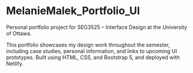 # MelanieMalek_Portfolio_UI

Personal portfolio project for SEG3525 – Interface Design at the University of Ottawa. 

This portfolio showcases my design work throughout the semester, including case studies, personal information, and links to upcoming UI prototypes. Built using HTML, CSS, and Bootstrap 5, and deployed with Netlify.